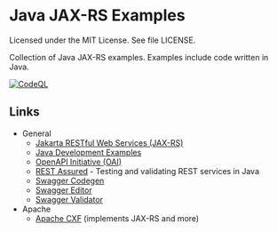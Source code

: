 # Java JAX-RS Examples

Licensed under the MIT License. See file LICENSE.

Collection of Java JAX-RS examples. Examples include code written in Java.

[![CodeQL](https://github.com/mneiferbag/java-jaxrs/actions/workflows/codeql-analysis.yml/badge.svg?branch=main)](https://github.com/mneiferbag/java-jaxrs/actions/workflows/codeql-analysis.yml)

## Links

* General
    * [Jakarta RESTful Web Services (JAX-RS)](https://projects.eclipse.org/projects/ee4j.jaxrs)
    * [Java Development Examples](https://github.com/mneiferbag/java-examples)
    * [OpenAPI Initiative (OAI)](https://www.openapis.org/)
    * [REST Assured](http://rest-assured.io/) - Testing and validating REST services in Java
    * [Swagger Codegen](https://github.com/swagger-api/swagger-codegen)
    * [Swagger Editor](http://editor.swagger.io/)
    * [Swagger Validator](https://validator.swagger.io/)
* Apache
    * [Apache CXF](https://cxf.apache.org/) (implements JAX-RS and more)
